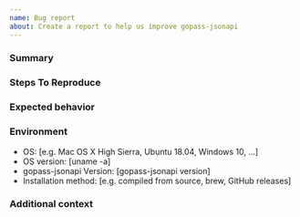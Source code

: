 ```yaml
---
name: Bug report
about: Create a report to help us improve gopass-jsonapi
---
```


### Summary
<!--
Please provide a clear and concise description of what the bug is.
-->

### Steps To Reproduce
<!--
Steps to reproduce the problem
-->

### Expected behavior
<!--
A clear and concise description of what you expected to happen.
-->

### Environment
<!--
Please complete the following information (see note below)
-->

- OS: [e.g. Mac OS X High Sierra, Ubuntu 18.04, Windows 10, ...]
- OS version: [uname -a]
- gopass-jsonapi Version: [gopass-jsonapi version]
- Installation method: [e.g. compiled from source, brew, GitHub releases]

### Additional context
<!--
Add any other context about the problem here.
-->
